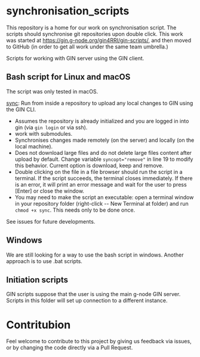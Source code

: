 # synchronisation_scripts
This repository is a home for our work on synchronisation script. The scripts should synchronise git repositories upon double click.
This work was started at https://gin.g-node.org/gin4RRI/gin-scripts/, and then moved to GitHub (in order to get all work under the same team umbrella.)

Scripts for working with GIN server using the GIN client.


## Bash script for Linux and macOS

The script was only tested in macOS.

[sync](./sync): Run from inside a repository to upload any local changes to GIN using the GIN CLI.

- Assumes the repository is already initialized and you are logged in into gin (via `gin login` or via ssh).
- work with submodules.
- Synchronises changes made remotely (on the server) and locally (on the local machine).
- Does not download large files and do not delete large files content after upload by default. Change variable `syncopt="remove"` in line 19 to modify this behavior. Current option is download, keep and remove.
- Double clicking on the file in a file browser should run the script in a terminal. If the script succeeds, the terminal closes immediately.  If there is an error, it will print an error message and wait for the user to press [Enter] or close the window.
- You may need to make the script an executable: open a terminal window in your repository folder (right-click -- New Terminal at folder) and run `chmod +x sync`. This needs only to be done once.

See issues for future developments.

## Windows

We are still looking for a way to use the bash script in windows. Another approach is to use .bat scripts.


## Initiation scripts

GIN scripts suppose that the user is using the main g-node GIN server. Scripts in this folder will set up connection to a different instance.


# Contritubion

Feel welcome to contribute to this project by giving us feedback via issues, or by changing the code directly via a Pull Request. 
